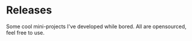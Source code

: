 # Releases
Some cool mini-projects I've developed while bored. All are opensourced, feel free to use.
